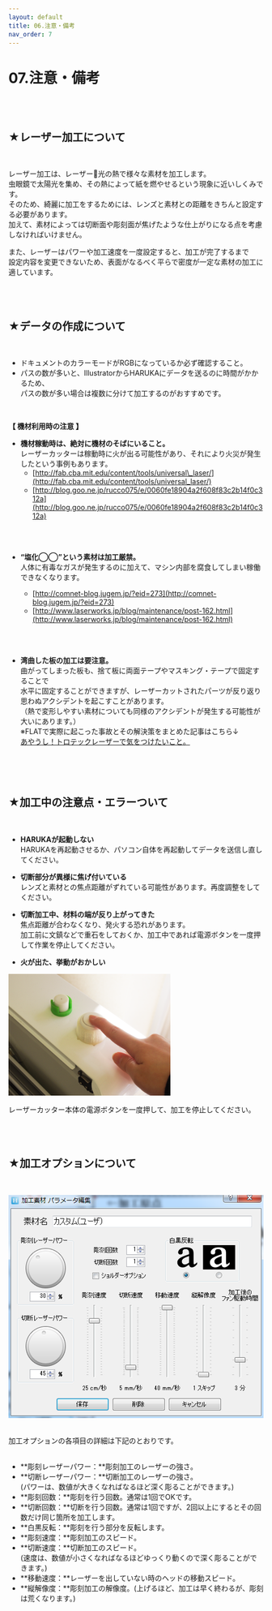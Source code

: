 ```yaml
---
layout: default
title: 06.注意・備考
nav_order: 7
---
```


# 07.注意・備考
<br><br>

## ★レーザー加工について
<br>

レーザー加工は、レーザー光の熱で様々な素材を加工します。<br>
虫眼鏡で太陽光を集め、その熱によって紙を燃やせるという現象に近いしくみです。<br>
そのため、綺麗に加工をするためには、レンズと素材との距離をきちんと設定する必要があります。<br>
加えて、素材によっては切断面や彫刻面が焦げたような仕上がりになる点を考慮しなければいけません。<br>

また、レーザーはパワーや加工速度を一度設定すると、加工が完了するまで<br>
設定内容を変更できないため、表面がなるべく平らで密度が一定な素材の加工に適しています。<br>
<br>
<br>
<br>

## ★データの作成について
<br>

* ドキュメントのカラーモードがRGBになっているか必ず確認すること。
* パスの数が多いと、IllustratorからHARUKAにデータを送るのに時間がかかるため、<br>
パスの数が多い場合は複数に分けて加工するのがおすすめです。<br>
<br>

**【 機材利用時の注意 】**

* **​機材稼動時は、絶対に機材のそばにいること。**<br>
レーザーカッターは稼動時に火が出る可能性があり、それにより火災が発生したという事例もあります。
  * [http://fab.cba.mit.edu/content/tools/universal\_laser/](http://fab.cba.mit.edu/content/tools/universal_laser/)  
  * [http://blog.goo.ne.jp/rucco075/e/0060fe18904a2f608f83c2b14f0c312a](http://blog.goo.ne.jp/rucco075/e/0060fe18904a2f608f83c2b14f0c312a)
<br>
<br>

* **“塩化◯◯”という素材は加工厳禁。**<br>
人体に有毒なガスが発生するのに加えて、マシン内部を腐食してしまい稼働できなくなります。

  * [http://comnet-blog.jugem.jp/?eid=273](http://comnet-blog.jugem.jp/?eid=273)  
  * [http://www.laserworks.jp/blog/maintenance/post-162.html](http://www.laserworks.jp/blog/maintenance/post-162.html)
<br>
<br>

* **湾曲した板の加工は要注意。**<br>
  曲がってしまった板も、捨て板に両面テープやマスキング・テープで固定することで<br>
  水平に固定することができますが、レーザーカットされたパーツが反り返り<br>
  思わぬアクシデントを起こすことがあります。<br>
  （熱で変形しやすい素材についても同様のアクシデントが発生する可能性が大いにあります。）<br>
  ※FLATで実際に起こった事故とその解決策をまとめた記事はこちら↓<br>
  [あやうし！トロテックレーザーで気をつけたいこと。](https://fablabsendai-flat.com/trotec-tips01/)
<br>
<br>
<br>

## ★加工中の注意点・エラーついて
<br>

* **HARUKAが起動しない**<br>
HARUKAを再起動させるか、パソコン自体を再起動してデータを送信し直してください。<br>

* **切断部分が異様に焦げ付いている**<br>
レンズと素材との焦点距離がずれている可能性があります。再度調整をしてください。<br>

* **切断加工中、材料の端が反り上がってきた**<br>
焦点距離が合わなくなり、発火する恐れがあります。<br>
加工前に文鎮などで重石をしておくか、加工中であれば電源ボタンを一度押して作業を停止してください。<br>

* **火が出た、挙動がおかしい**<br>

<img src="assets/06-1.png" width="320" alt="hi" class="inline"/><br>

レーザーカッター本体の電源ボタンを一度押して、加工を停止してください。<br>
<br>
<br>
<br>

## ★加工オプションについて
<br>

<img src="assets/06-2.png" width="520" alt="hi" class="inline"/><br>
<br>

加工オプションの各項目の詳細は下記のとおりです。<br><br>

* **彫刻レーザーパワー：**彫刻加工のレーザーの強さ。
* **切断レーザーパワー：**切断加工のレーザーの強さ。<br>
(パワーは、数値が大きくなればなるほど深く彫ることができます。)
* **彫刻回数：**彫刻を行う回数。通常は1回でOKです。
* **切断回数：**切断を行う回数。通常は1回ですが、2回以上にするとその回数だけ同じ箇所を加工します。
* **白黒反転：**彫刻を行う部分を反転します。
* **彫刻速度：**彫刻加工のスピード。
* **切断速度：**切断加工のスピード。<br>
(速度は、数値が小さくなればなるほどゆっくり動くので深く彫ることができます。)
* **移動速度：**レーザーを出していない時のヘッドの移動スピード。
* **縦解像度：**彫刻加工の解像度。(上げるほど、加工は早く終わるが、彫刻は荒くなります。)
